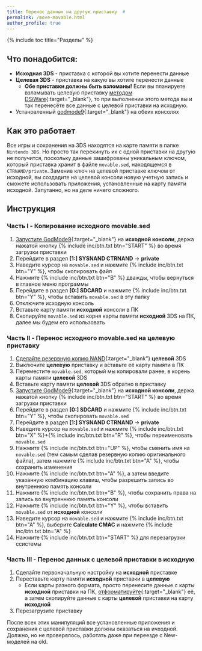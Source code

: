 ```yaml
---
title: Перенос данных на другую приставку  #
permalink: /move-movable.html
author_profile: true
---
```

{% include toc title="Разделы" %}


## Что понадобится: 

-  **Исходная 3DS** - приставка с которой вы хотите перенести данные
- **Целевая 3DS** - приставка на какую вы хотите перенести данные
	- **Обе приставки должны быть взломаны!** Если вы планируете взламывать целевую приставку [методом DSiWare](installing-boot9strap-dsiware-game-injection){:target="_blank"}, то при выполнении этого метода вы и так перенесёте все данные с целевой приставки на исходную. 
- Установленный [godmode9](/godmode9-usage#установка-или-обновление-godmode9){:target="_blank"} на обеих консолях
## Как это работает

Все игры и сохранения на 3DS находятся на карте памяти в папке `Nintendo 3DS`. Но просто так перекинуть их с одной приставки на другую не получится, поскольку данные зашифрованы уникальным ключом, который приставка хранит в файле `movable.sed`, находящемся в `CTRNAND/private`. Заменив ключ на целевой приставке ключом от исходной, вы создадите на целевой консоли новую учетную запись и сможете использовать приложения, установленные на карту памяти исходной. Запутанно, но на деле ничего сложного. 

## Инструкция 

### Часть I - Копирование исходного movable.sed

1. [Запустите GodMode9](/godmode9-usage#запуск-godmode9){:target="_blank"} на **исходной консоли**, держа нажатой кнопку {% include inc/btn.txt btn="START" %} во время загрузки приставки
1. Перейдите в раздел **[1:] SYSNAND CTRNAND** -> **private** 
1. Наведите курсор на `movable.sed` и нажмите {% include inc/btn.txt btn="Y" %}, чтобы скопировать файл
1. Нажмите {% include inc/btn.txt btn="B" %} дважды, чтобы вернуться в главное меню программы
1. Перейдите в раздел **[0:] SDCARD** и нажмите {% include inc/btn.txt btn="Y" %}, чтобы вставить `movable.sed` в эту папку
1. Отключите исходную консоль 
1. Вставьте карту памяти **исходной** консоли в ПК
1. Скопируйте `movable.sed` из корня карты памяти **исходной** 3DS на ПК, далее мы будем его использовать 

### Часть II - Перенос исходного movable.sed на целевую приставку 

1. [Сделайте резервную копию NAND](godmode9-usage#создание-резервной-копии-бекап-sysnand){:target="_blank"} **целевой** 3DS
1. Выключите **целевую** приставку и вставьте её карту памяти в ПК 
1. Переместите `movable.sed`, который мы копировали ранее, в корень карты памяти **целевой** 3DS
1. Вставьте карту памяти **целевой** 3DS обратно в приставку 
1. [Запустите GodMode9](/godmode9-usage#запуск-godmode9){:target="_blank"} на **исходной консоли**, держа нажатой кнопку {% include inc/btn.txt btn="START" %} во время загрузки приставки
1. Перейдите в раздел **[0:] SDCARD** и нажмите {% include inc/btn.txt btn="Y" %}, чтобы скопировать `movable.sed`
1. Перейдите в раздел **[1:] SYSNAND CTRNAND** -> **private** 
1. Наведите курсор на `movable.sed` и нажмите {% include inc/btn.txt btn="X" %}+{% include inc/btn.txt btn="R" %}, чтобы переименовать `movable.sed`
1. Нажмите {% include inc/btn.txt btn="UP" %}, чтобы сменить имя на `novable.sed` (тем самым сделав резервную копию оригинального файла), затем нажмите {% include inc/btn.txt btn="A" %}, чтобы сохранить изменения
1. Нажмите {% include inc/btn.txt btn="A" %}, а затем введите указанную комбинацию клавиш, чтобы разрешить запись во внутреннюю память консоли 
1. Нажмите {% include inc/btn.txt btn="B" %}, чтобы сохранить права на запись во внутреннюю память консоли
1. Нажмите {% include inc/btn.txt btn="Y" %}, чтобы вставить `movable.sed` от **исходной** консоли
1. Наведите курсор на `movable.sed` и нажмите {% include inc/btn.txt btn="A" %}, выберите **Calculate CMAC** и нажмите {% include inc/btn.txt btn="A" %}
1. Нажмите {% include inc/btn.txt btn="START" %} для перезагрузки ссистемы

### Часть III - Перенос данных с целевой приставки в исходную

1. Сделайте первоначальную настройку на **исходной** приставке
1. Переставьте карту памяти **исходной** приставки в **целевую**
	* Если карты разного формата, просто перенесите данные с карты **исходной** приставки на ПК, [отформатируйте](clean_sd#ii-форматирование-sd-карты){:target="_blank"} её, а затем скопируйте данные с карты **целевой** приставки на карту **исходной**
1. Перезагрузите приставку

После всех этих манипуляций все установленные приложения и сохранения с целевой приставки должны оказаться на ичходной. Должно, но не проверялось, работать даже при переезде с New-моделей на old. 